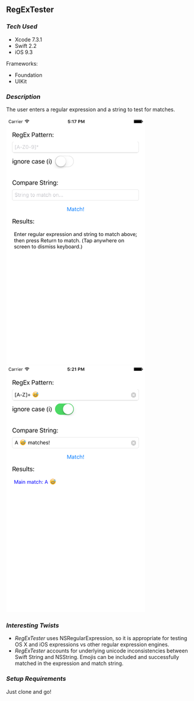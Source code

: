## RegExTester

### *Tech Used*
* Xcode 7.3.1  
* Swift 2.2  
* iOS 9.3  

Frameworks:  
- Foundation  
- UIKit  


### *Description*
The user enters a regular expression and a string to test for matches. 

![Startup view](README_images/1_RegExTester.png)
![Successful emoji match](README_images/2_RegExTester.png)



### *Interesting Twists*
- *RegExTester* uses NSRegularExpression, so it is appropriate for testing OS X and iOS expressions vs other regular expression engines.
- *RegExTester* accounts for underlying unicode inconsistencies between Swift String and NSString. Emojis can be included and successfully matched in the expression and match string.


### *Setup Requirements*
Just clone and go!
